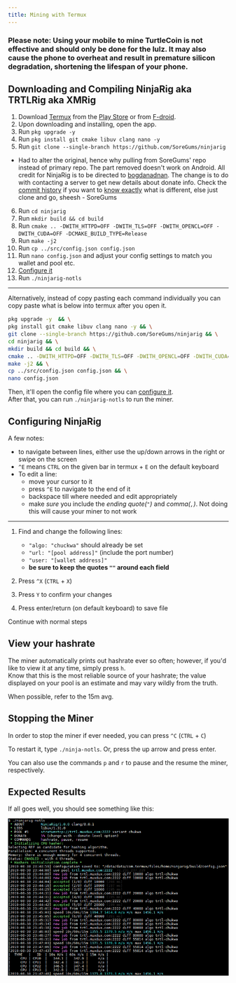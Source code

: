 ```yaml
---
title: Mining with Termux
---
```


### Please note: Using your mobile to mine TurtleCoin is not effective and should only be done for the lulz. It may also cause the phone to overheat and result in premature silicon degradation, shortening the lifespan of your phone.

## Downloading and Compiling NinjaRig aka TRTLRig aka XMRig

1. Download [Termux](https://termux.com) from the [Play Store](https://play.google.com/store/apps/details?id=com.termux) 
   or from [F-droid](https://f-droid.org/repository/browse/?fdid=com.termux).
2. Upon downloading and installing, open the app.
3. Run `pkg upgrade -y`
4. Run `pkg install git cmake libuv clang nano -y`
5. Run `git clone --single-branch https://github.com/SoreGums/ninjarig`
  - Had to alter the original, hence why pulling from SoreGums' repo instead of primary repo. The part removed doesn't work on Android. All credit for NinjaRig is to be directed to [bogdanadnan](https://github.com/turtlecoin/ninjarig). The change is to do with contacting a server to get new details about donate info. Check the [commit history](https://github.com/SoreGums/ninjarig) if you want to [know exactly](https://github.com/SoreGums/ninjarig/commit/a191cab94687629e535e0fc5d1c9a720a76a1031) what is different, else just clone and go, sheesh - SoreGums
6. Run `cd ninjarig`
7. Run `mkdir build && cd build`
8.  Run `cmake .. -DWITH_HTTPD=OFF -DWITH_TLS=OFF -DWITH_OPENCL=OFF -DWITH_CUDA=OFF -DCMAKE_BUILD_TYPE=Release`
9.  Run `make -j2`
10. Run `cp ../src/config.json config.json`
11. Run `nano config.json` and adjust your config settings to match you wallet and pool etc.
12. [Configure it](#configuring-ninjarig)
13. Run `./ninjarig-notls`
  
---

Alternatively, instead of copy pasting each command individually you can copy paste what is below into termux after you open it. 

```bash
pkg upgrade -y  && \
pkg install git cmake libuv clang nano -y && \
git clone --single-branch https://github.com/SoreGums/ninjarig && \
cd ninjarig && \
mkdir build && cd build && \
cmake .. -DWITH_HTTPD=OFF -DWITH_TLS=OFF -DWITH_OPENCL=OFF -DWITH_CUDA=OFF -DCMAKE_BUILD_TYPE=Release && \
make -j2 && \
cp ../src/config.json config.json && \
nano config.json
```

Then, it'll open the config file where you can [configure it](#configuring-ninjarig).  
After that, you can run `./ninjarig-notls` to run the miner.
  
## Configuring NinjaRig

A few notes:
- to navigate between lines, either use the up/down arrows in the right or swipe on the screen
- `^E` means `CTRL` on the given bar in termux + `E` on the default keyboard
- To edit a line:
  - move your cursor to it
  - press `^E` to navigate to the end of it
  - backspace till where needed and edit appropriately
  - make *sure* you include the *ending quote(`"`)* and *comma(`,`)*. Not doing this will cause your miner to not work

---

1. Find and change the following lines:
   * `"algo: "chuckwa"` should already be set
   * `"url: "[pool address]"` (include the port number)
   * `"user: "[wallet address]"`
   * **be sure to keep the quotes `""` around each field**

2. Press `^X` (`CTRL` + `X`)
3. Press `Y` to confirm your changes
4. Press enter/return (on default keyboard) to save file

Continue with normal steps

## View your hashrate

The miner automatically prints out hashrate ever so often; however, if you'd like to view it at any time, simply press `h`.  
Know that this is the most reliable source of your hashrate; the value displayed on your pool is an estimate and may vary wildly from the truth. 

When possible, refer to the 15m avg.

## Stopping the Miner
In order to stop the miner if ever needed, you can press `^C` (`CTRL` + `C`)  

To restart it, type `./ninja-notls`. Or, press the up arrow and press enter.

You can also use the commands `p` and `r` to pause and the resume the miner, respectively.

## Expected Results

If all goes well, you should see something like this:

![termux-miner](../../assets/termux-miner.png)
